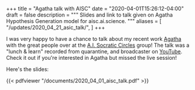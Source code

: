+++ 
title = "Agatha talk with AISC"
date = "2020-04-01T15:26:12-04:00"
draft = false
description = """
  Slides and link to talk given on Agatha Hypothesis Generation model for
  aisc.ai.science.
"""
aliases = [
  "/updates/2020_04_21_asic_talk/",
]
+++ 

I was very happy to have a chance to talk about my recent work
[Agatha][agatha] with the great people over at the [A.I. Socratic
Circles][aisc] group! The talk was a "lunch & learn" recorded from quarantine, and broadcaster on [YouTube][aisc_youtube]. Check it out if you're interested in Agatha but missed the live session!

Here's the slides:

{{< pdfviewer "/documents/2020_04_01_aisc_talk.pdf" >}}

[agatha]:https://github.com/JSybrandt/agatha
[aisc]:https://aisc.ai.science/
[aisc_youtube]:https://youtu.be/Q2po1QZONIg
